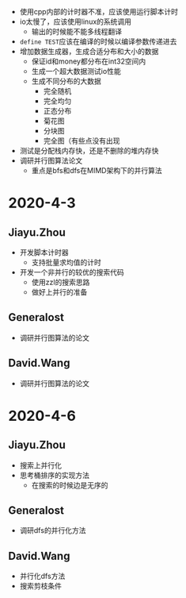 * 使用cpp内部的计时器不准，应该使用运行脚本计时
* io太慢了，应该使用linux的系统调用
    * 输出的时候能不能多线程翻译
* `define TEST`应该在编译的时候以编译参数传递进去
* 增加数据生成器，生成合适分布和大小的数据
    * 保证id和money都分布在int32空间内
    * 生成一个超大数据测试io性能
    * 生成不同分布的大数据
        * 完全随机
        * 完全均匀
        * 正态分布
        * 菊花图
        * 分块图
        * 完全图（有些点没有出现
* 测试是分配栈内存快，还是不删除的堆内存快
* 调研并行图算法论文
    * 重点是bfs和dfs在MIMD架构下的并行算法

# 2020-4-3

## Jiayu.Zhou

* 开发脚本计时器
    * 支持批量求均值的计时
* 开发一个非并行的较优的搜索代码
    * 使用zzl的搜索思路
    * 做好上并行的准备

## Generalost

* 调研并行图算法的论文

## David.Wang

* 调研并行图算法的论文

# 2020-4-6

## Jiayu.Zhou

* 搜索上并行化
* 思考桶排序的实现方法
    * 在搜索的时候边是无序的

## Generalost

* 调研dfs的并行化方法

## David.Wang

* 并行化dfs方法
* 搜索剪枝条件